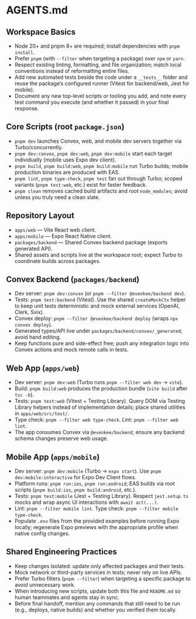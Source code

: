 # AGENTS.md

## Workspace Basics
- Node 20+ and pnpm 8+ are required; install dependencies with `pnpm install`.
- Prefer `pnpm` (with `--filter` when targeting a package) over `npm` or `yarn`.
- Respect existing linting, formatting, and file organization; match local conventions instead of reformatting entire files.
- Add new automated tests beside the code under a `__tests__` folder and reuse the package’s configured runner (Vitest for backend/web, Jest for mobile).
- Document any new top-level scripts or tooling you add, and note every test command you execute (and whether it passed) in your final response.

## Core Scripts (root `package.json`)
- `pnpm dev` launches Convex, web, and mobile dev servers together via Turbo/concurrently.
- `pnpm dev:convex`, `pnpm dev:web`, `pnpm dev:mobile` start each target individually (mobile uses Expo dev client).
- `pnpm build`, `pnpm build:web`, `pnpm build:mobile` run Turbo builds; mobile production binaries are produced with EAS.
- `pnpm lint`, `pnpm type-check`, `pnpm test` fan out through Turbo; scoped variants (`pnpm test:web`, etc.) exist for faster feedback.
- `pnpm clean` removes cached build artifacts and root `node_modules`; avoid unless you truly need a clean slate.

## Repository Layout
- `apps/web` — Vite React web client.
- `apps/mobile` — Expo React Native client.
- `packages/backend` — Shared Convex backend package (exports generated API).
- Shared assets and scripts live at the workspace root; expect Turbo to coordinate builds across packages.

## Convex Backend (`packages/backend`)
- Dev server: `pnpm dev:convex` (or `pnpm --filter @eveokee/backend dev`).
- Tests: `pnpm test:backend` (Vitest). Use the shared `createMockCtx` helper to keep unit tests deterministic and mock external services (OpenAI, Clerk, Svix).
- Convex deploy: `pnpm --filter @eveokee/backend deploy` (wraps `npx convex deploy`).
- Generated types/API live under `packages/backend/convex/_generated`; avoid hand editing.
- Keep functions pure and side-effect free; push any integration logic into Convex actions and mock remote calls in tests.

## Web App (`apps/web`)
- Dev server: `pnpm dev:web` (Turbo runs `pnpm --filter web dev` → `vite`).
- Build: `pnpm build:web` produces the production bundle (`vite build` after `tsc -b`).
- Tests: `pnpm test:web` (Vitest + Testing Library). Query DOM via Testing Library helpers instead of implementation details; place shared utilities in `apps/web/src/test/`.
- Type check: `pnpm --filter web type-check`. Lint: `pnpm --filter web lint`.
- The app consumes Convex via `@eveokee/backend`; ensure any backend schema changes preserve web usage.

## Mobile App (`apps/mobile`)
- Dev server: `pnpm dev:mobile` (Turbo → `expo start`). Use `pnpm dev:mobile:interactive` for Expo Dev Client flows.
- Platform runs: `pnpm run:ios`, `pnpm run:android`; EAS builds via root scripts (`pnpm build:ios`, `pnpm build:android`, etc.).
- Tests: `pnpm test:mobile` (Jest + Testing Library). Respect `jest.setup.ts` mocks and wrap async UI interactions with `await act(...)`.
- Lint: `pnpm --filter mobile lint`. Type check: `pnpm --filter mobile type-check`.
- Populate `.env` files from the provided examples before running Expo locally; regenerate Expo previews with the appropriate profile when native config changes.

## Shared Engineering Practices
- Keep changes isolated: update only affected packages and their tests.
- Mock network or third-party services in tests; never rely on live APIs.
- Prefer Turbo filters (`pnpm --filter`) when targeting a specific package to avoid unnecessary work.
- When introducing new scripts, update both this file and `README.md` so human teammates and agents stay in sync.
- Before final handoff, mention any commands that still need to be run (e.g., deploys, native builds) and whether you verified them locally.
